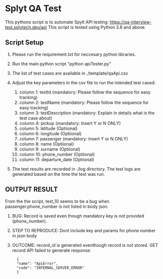 # Splyt QA Test

This pythons script is to automate Spylt API testing: https://qa-interview-test.splytech.dev/api
This script is tested using Python 3.8 and above.

## Script Setup

1. Please run the requirement.txt for neccesary python libraries.
2. Run the main python script "python apiTester.py"
3. The list of test cases are available in ./template/qaApi.csv
4. Adjust the key parameters in the csv file to run the intended test cased:
   1. column 1: testId (mandatory: Please follow the sequence for easy tracking)
   2.  column 2: testName (mandatory: Please follow the sequence for easy tracking)
   3. column 3: testDescription (mandatory: Explain in details what is the test case about)
   4. column 4: pickup (mandatory: Insert Y or N ONLY)
   5. column 5: latitude (Optiional)
   6. column 6: longitude (Optiional)
   7. column 7: passenger (mandatory: Insert Y or N ONLY)
   8. column 8: name (Optiional)
   9. column 9: surname (Optiional)
   10. column 10: phone_number (Optiional)
   11. column 11: departure_date (Optiional)

5. The test results are recorded in ./log directory. The test logs are generated based on the time the test was run.


## OUTPUT RESULT

From the the script, test_10 seems to be a bug when passenger.phone_number is not listed in body json.

1. BUG: Record is saved even though mandatory key is not provided (phone_number).
2. STEP TO REPRODUCE: Dont include key and params for phone number in json body
3. OUTCOME: record_id is generated eventhough record is not stored. GET record API failed to generate response:
         
         
         {
         "name": "ApiError",
         "code": "INTERNAL_SERVER_ERROR"
         }
